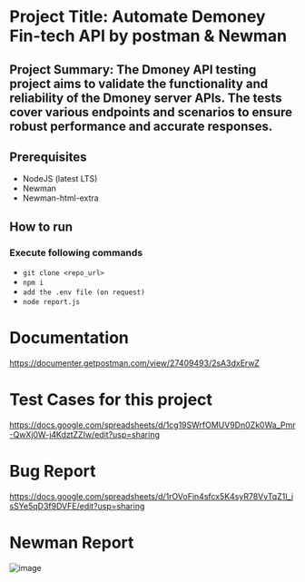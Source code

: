 # Project Title: Automate Demoney Fin-tech API by postman & Newman
## Project Summary: The Dmoney API testing project aims to validate the functionality and reliability of the Dmoney server APIs. The tests cover various endpoints and scenarios to ensure robust performance and accurate responses.

## Prerequisites
- NodeJS (latest LTS)
- Newman
- Newman-html-extra

## How to run
### Execute following commands
- ```git clone <repo_url>```
- ```npm i```
- ```add the .env file (on request)```
- ```node report.js```

# Documentation 
https://documenter.getpostman.com/view/27409493/2sA3dxErwZ

# Test Cases for this project
https://docs.google.com/spreadsheets/d/1cg19SWrfOMUV9Dn0Zk0Wa_Pmr-QwXj0W-j4KdztZZIw/edit?usp=sharing

# Bug Report 
https://docs.google.com/spreadsheets/d/1rOVoFin4sfcx5K4syR78VvTqZ1I_isSYe5qD3f9DVFE/edit?usp=sharing

# Newman Report
![image](https://github.com/mazaharul-islam/Dmoney-Rest-API-Newman/assets/42996852/d41bb356-7a8b-4081-b347-9f61b4d72f6e)


